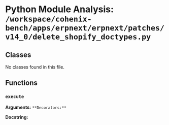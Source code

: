 # Python Module Analysis: `/workspace/cohenix-bench/apps/erpnext/erpnext/patches/v14_0/delete_shopify_doctypes.py`

## Classes

No classes found in this file.


## Functions

### `execute`
**Arguments:** ``
**Decorators:** ``

**Docstring:**
```

```


